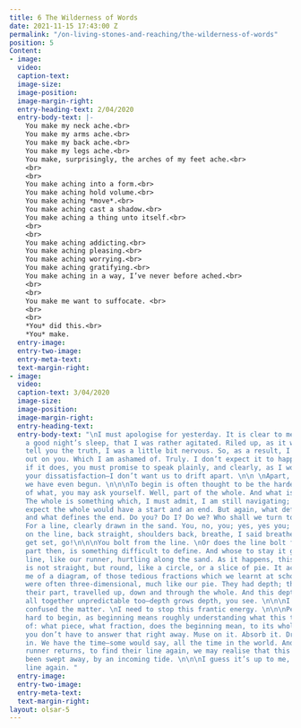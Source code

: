 ```yaml
---
title: 6 The Wilderness of Words
date: 2021-11-15 17:43:00 Z
permalink: "/on-living-stones-and-reaching/the-wilderness-of-words"
position: 5
Content:
- image: 
  video: 
  caption-text: 
  image-size: 
  image-position: 
  image-margin-right: 
  entry-heading-text: 2/04/2020
  entry-body-text: |-
    You make my neck ache.<br>
    You make my arms ache.<br>
    You make my back ache.<br>
    You make my legs ache.<br>
    You make, surprisingly, the arches of my feet ache.<br>
    <br>
    <br>
    You make aching into a form.<br>
    You make aching hold volume.<br>
    You make aching *move*.<br>
    You make aching cast a shadow.<br>
    You make aching a thing unto itself.<br>
    <br>
    <br>
    You make aching addicting.<br>
    You make aching pleasing.<br>
    You make aching worrying.<br>
    You make aching gratifying.<br>
    You make aching in a way, I’ve never before ached.<br>
    <br>
    <br>
    You make me want to suffocate. <br>
    <br>
    <br>
    *You* did this.<br>
    *You* make.
  entry-image: 
  entry-two-image: 
  entry-meta-text: 
  text-margin-right: 
- image: 
  video: 
  caption-text: 3/04/2020
  image-size: 
  image-position: 
  image-margin-right: 
  entry-heading-text: 
  entry-body-text: "\nI must apologise for yesterday. It is clear to me now, after
    a good night’s sleep, that I was rather agitated. Riled up, as it were. And to
    tell you the truth, I was a little bit nervous. So, as a result, I took my frustration
    out on you. Which I am ashamed of. Truly. I don’t expect it to happen again. But,
    if it does, you must promise to speak plainly, and clearly, as I won’t tolerate
    your dissatisfaction—I don’t want us to drift apart. \n\n \nApart, I sigh, before
    we have even begun. \n\n\nTo begin is often thought to be the hardest part. Part
    of what, you may ask yourself. Well, part of the whole. And what is the whole?
    The whole is something which, I must admit, I am still navigating; however, I
    expect the whole would have a start and an end. But again, what defines the start,
    and what defines the end. Do you? Do I? Do we? Who shall we turn to for an answer?
    For a line, clearly drawn in the sand. You, no, you; yes, yes you; line-up, toes
    on the line, back straight, shoulders back, breathe, I said breathe; on your mark,
    get set, go!\n\n\nYou bolt from the line. \nOr does the line bolt from you? \n\n\nThis
    part then, is something difficult to define. And whose to stay it goes in a straight
    line, like our runner, hurtling along the sand. As it happens, this whole I imagine,
    is not straight, but round, like a circle, or a slice of pie. It actually reminds
    me of a diagram, of those tedious fractions which we learnt at school. Those fractions,
    were often three-dimensional, much like our pie. They had depth; their section,
    their part, travelled up, down and through the whole. And this depth is something
    all together unpredictable too—depth grows depth, you see. \n\n\nI sense I have
    confused the matter. \nI need to stop this frantic energy. \n\n\nPerhaps it’s
    hard to begin, as beginning means roughly understanding what this thing is a part
    of: what piece, what fraction, does the beginning mean, to its whole? Anyway,
    you don’t have to answer that right away. Muse on it. Absorb it. Drink it all
    in. We have the time—some would say, all the time in the world. And just as the
    runner returns, to find their line again, we may realise that this beginning has
    been swept away, by an incoming tide. \n\n\nI guess it’s up to me, to draw the
    line again. "
  entry-image: 
  entry-two-image: 
  entry-meta-text: 
  text-margin-right: 
layout: olsar-5
---
```


